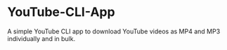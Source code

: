 # YouTube-CLI-App
A simple YouTube CLI app to download YouTube videos as MP4 and MP3 individually and in bulk.
